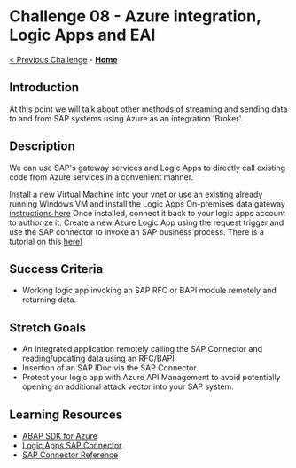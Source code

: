 # Challenge 08 - Azure integration, Logic Apps and EAI

[< Previous Challenge](./Challenge-07.md) - **[Home](../README.md)** 

## Introduction
At this point we will talk about other methods of streaming and sending data to and from SAP systems using Azure as an integration 'Broker'.

## Description
We can use SAP's gateway services and Logic Apps to directly call existing code from Azure services in a convenient manner.

Install a new Virtual Machine into your vnet or use an existing already running Windows VM and install the Logic Apps On-premises data gateway [instructions here](https://docs.microsoft.com/en-us/azure/logic-apps/logic-apps-gateway-install)
Once installed, connect it back to your logic apps account to authorize it.
Create a new Azure Logic App using the request trigger and use the SAP connector to invoke an SAP business process. There is a tutorial on this [here](https://docs.microsoft.com/en-us/azure/logic-apps/logic-apps-using-sap-connector))
 
## Success Criteria
- Working logic app invoking an SAP RFC or BAPI module remotely and returning data.

## Stretch Goals
- An Integrated application remotely calling the SAP Connector and reading/updating data using an RFC/BAPI
- Insertion of an SAP IDoc via the SAP Connector.
- Protect your logic app with Azure API Management to avoid potentially opening an additional attack vector into your SAP system.

## Learning Resources
- [ABAP SDK for Azure](https://github.com/Microsoft/ABAP-SDK-for-Azure)
- [Logic Apps SAP Connector](https://docs.microsoft.com/en-us/azure/logic-apps/logic-apps-using-sap-connector)
- [SAP Connector Reference](https://docs.microsoft.com/en-us/connectors/sap/)
